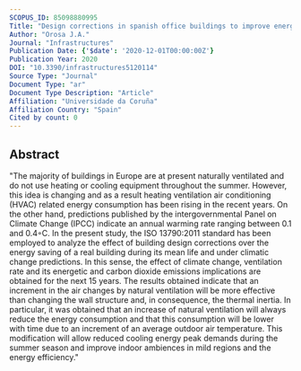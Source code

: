 ```yaml
---
SCOPUS_ID: 85098880995
Title: "Design corrections in spanish office buildings to improve energy efficiency in the face of climate change"
Author: "Orosa J.A."
Journal: "Infrastructures"
Publication Date: {'$date': '2020-12-01T00:00:00Z'}
Publication Year: 2020
DOI: "10.3390/infrastructures5120114"
Source Type: "Journal"
Document Type: "ar"
Document Type Description: "Article"
Affiliation: "Universidade da Coruña"
Affiliation Country: "Spain"
Cited by count: 0
---
```


## Abstract
"The majority of buildings in Europe are at present naturally ventilated and do not use heating or cooling equipment throughout the summer. However, this idea is changing and as a result heating ventilation air conditioning (HVAC) related energy consumption has been rising in the recent years. On the other hand, predictions published by the intergovernmental Panel on Climate Change (IPCC) indicate an annual warming rate ranging between 0.1 and 0.4◦C. In the present study, the ISO 13790:2011 standard has been employed to analyze the effect of building design corrections over the energy saving of a real building during its mean life and under climatic change predictions. In this sense, the effect of climate change, ventilation rate and its energetic and carbon dioxide emissions implications are obtained for the next 15 years. The results obtained indicate that an increment in the air changes by natural ventilation will be more effective than changing the wall structure and, in consequence, the thermal inertia. In particular, it was obtained that an increase of natural ventilation will always reduce the energy consumption and that this consumption will be lower with time due to an increment of an average outdoor air temperature. This modification will allow reduced cooling energy peak demands during the summer season and improve indoor ambiences in mild regions and the energy efficiency."
